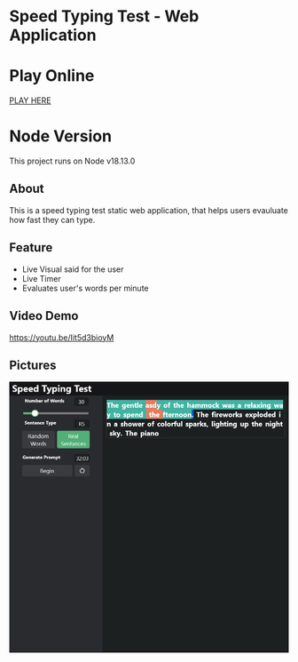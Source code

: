 # Speed Typing Test - Web Application

# Play Online
[PLAY HERE](jordanramirez.com/projects/speed-typing-test)

# Node Version
This project runs on Node v18.13.0

## About
This is a speed typing test static web application, that helps users evauluate how fast they can type.

## Feature
* Live Visual said for the user
* Live Timer
* Evaluates user's words per minute

## Video Demo
https://youtu.be/Iit5d3bioyM

## Pictures
![Example 1](./demoPics/example.png)
